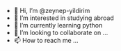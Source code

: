 - 👋 Hi, I’m @zeynep-yildirim
- 👀 I’m interested in studying abroad
- 🌱 I’m currently learning python
- 💞️ I’m looking to collaborate on ...
- 📫 How to reach me ...

<!---
zeynep-yildirim/zeynep-yildirim is a ✨ special ✨ repository because its `README.md` (this file) appears on your GitHub profile.
You can click the Preview link to take a look at your changes.
--->
